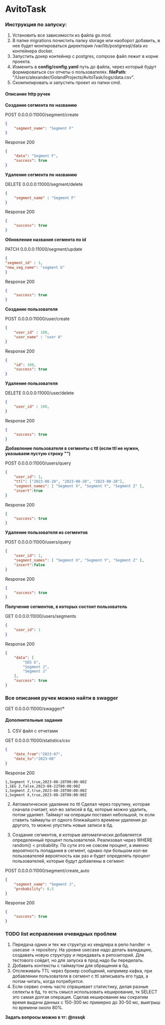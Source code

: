# **AvitoTask**

### **Инструкция по запуску:**

1. Установить все зависимости из файла go.mod.
2. В папке migrations почистить папку storage или наоборот добавить, в нее будет монтироваться директория /var/lib/postgresql/data из контейнера docker.
3. Запустить докер контейнер с postgres, сompose файл лежит в корне проекта.
4. Изменить в **config/config.yaml** путь до файла, через который будут формироваться csv отчеты о пользователях.
**filePath**: "/Users/alexander/GolandProjects/AvitoTask/logs/data.csv".
5. Скомпилировать и запустить проект из папки cmd.

#### **Описание http ручек**

**Создание сегмента по названию**

POST 0.0.0.0:11000/segment/create
````json
{
    "segment_name": "Segment F"
}
````

Response 200
````json
{
    "data": "Segment F",
    "success": true
}
````





**Удаление сегмента по названию**

DELETE 0.0.0.0:11000/segment/delete
````json
{
    "segment_name" : "Segment F"
}
````

Response 200
````json
{
    "success": true
}
````

**Обновление названия сегмента по id**

PATCH 0.0.0.0:11000/segment/update
````json
{
"segment_id" : 1,
"new_seg_name": "segment G"
}
````

Response 200
````json
{
    "success": true
}
````

**Создание пользователя**

POST 0.0.0.0:11000/user/create
````json
{   
    "user_id" : 100,
    "user_name" : "user A"
}
````

Response 200
````json
{
    "id": 100,
    "success": true
}
````

**Удаление пользователя**

DELETE 0.0.0.0:11000/user/delete
````json
{   
    "user_id" : 100,
}
````

Response 200
````json
{
    "success": true
}
````

**Добавление пользователя в сегменты с ttl (если ttl не нужен, указываем пустую строку "")**

POST 0.0.0.0:11000/users/query

````json
{
    "user_id": 1,
    "ttl": ["2023-08-28", "2023-08-28", "2023-08-28"],
    "segment_names": [ "Segment X", "Segment Y", "Segment Z" ],
    "insert":true
}
````

Response 200
````json
{
    "success": true
}
````

**Удаление пользователя из сегментов**

POST 0.0.0.0:11000/users/query

````json
{
    "user_id": 1,
    "segment_names": [ "Segment X", "Segment Y", "Segment Z" ],
    "insert":false
}
````

Response 200
````json
{
    "success": true
}
````

**Получение сегментов, в которых состоит пользователь**

GET 0.0.0.0:11000/users/segments

````json
{
    "user_id": 1
}
````

Response 200
````json
{
    "data": [
        "SEG G",
        "Segment J",
        "Segment J"
    ],
    "success": true
}
````

### Все описания ручек можно найти в swagger

GET 0.0.0.0:11000/swagger/*



#### Дополнительные задания
1. CSV файл с отчетами  

GET 0.0.0.0:11000/statistics/csv
````json
{
    "date_from":"2023-07",
    "date_to":"2023-08"
}
````

Response 200

````csv
1,Segment Y,true,2023-08-28T00:00:00Z
1,SEG 2,false,2023-08-22T00:00:00Z
1,Segment Z,true,2023-08-28T00:00:00Z
1,Segment X,true,2023-08-28T00:00:00Z
````

2. Автоматическое удаление по ttl
Сделал через горутину, которая сначала считает, кол-во записей в бд, которые можно удалить, потом удаляет. Таймаут на операции поставил небольшой, тк если ставить таймауты от одного ближайшего времени удаления до другого, то можно упустить новые записи в бд.

3. Создание сегментов, в которые автоматически добавляется определенный процент пользователей.
Реализовал через WHERE random() < probability. По сути это не совсем процент, а именно вероятность попадания в сегмент, однако при большом кол-ве пользователей вероятность как раз и будет определять процент пользователей, которые будут добавлены в сегмент.

POST 0.0.0.0:11000/segment/create_auto
````json
{
    "segment_name": "Segment J",
    "probability": 0.5
}
````

Response 200

````json
{
    "success": true
}
````




### TODO list исправления очевидных проблем
1. Передача одних и тех же структур из хендлера в репо handler -> usecase -> repository. На уровне usecase надо делать валидацию, создавать новую структуру и передавать в репозиторий. Для тестового сойдет, но для запуска в прод надо бы переделать.
2. Добавить контексты с таймаутом для обращения в бд.
3. Отслеживать TTL через брокер сообщений, например кафка, при добавлении пользователя в сегмент с ttl записывать его туда, а потом читать, когда потребуется.
4. Если сервис очень часто спрашивает статистику, делая разные селекты в бд, то есть смысл использовать кеширование, тк SELECT это самая долгая операция. Сделав кеширование мы сократим время выдачи данных с 150-300 мс примерно до 30-50 мс, выигрыш по времени около 80%.

**Задать вопросы можно в тг: @nssqk**


